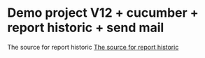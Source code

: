 # Demo project V12 + cucumber + report historic + send mail

The source for report historic
[The source for report historic](https://jpazbuild.github.io/proyectlatest/)
